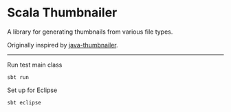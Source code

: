 Scala Thumbnailer
=================

A library for generating thumbnails from various file types.

Originally inspired by [java-thumbnailer](https://github.com/benjaminpick/java-thumbnailer).

- - -

Run test main class

	sbt run

Set up for Eclipse

	sbt eclipse
